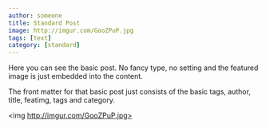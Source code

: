 ```yaml
---
author: someone
title: Standard Post
image: http://imgur.com/GooZPuP.jpg
tags: [text]
category: [standard]
---
```

Here you can see the basic post. No fancy type, no setting and the featured image is just embedded into the content.

The front matter for that basic post just consists of the basic tags, author, title, featimg, tags and category.

<img http://imgur.com/GooZPuP.jpg>